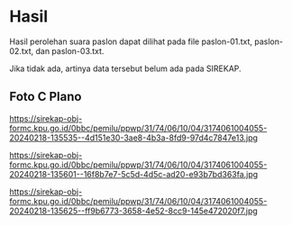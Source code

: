 # Hasil

Hasil perolehan suara paslon dapat dilihat pada file paslon-01.txt, paslon-02.txt, dan paslon-03.txt.

Jika tidak ada, artinya data tersebut belum ada pada SIREKAP.

## Foto C Plano

https://sirekap-obj-formc.kpu.go.id/0bbc/pemilu/ppwp/31/74/06/10/04/3174061004055-20240218-135535--4d151e30-3ae8-4b3a-8fd9-97d4c7847e13.jpg

https://sirekap-obj-formc.kpu.go.id/0bbc/pemilu/ppwp/31/74/06/10/04/3174061004055-20240218-135601--16f8b7e7-5c5d-4d5c-ad20-e93b7bd363fa.jpg

https://sirekap-obj-formc.kpu.go.id/0bbc/pemilu/ppwp/31/74/06/10/04/3174061004055-20240218-135625--ff9b6773-3658-4e52-8cc9-145e472020f7.jpg
